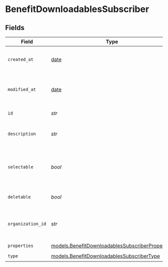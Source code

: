 # BenefitDownloadablesSubscriber


## Fields

| Field                                                                                                    | Type                                                                                                     | Required                                                                                                 | Description                                                                                              |
| -------------------------------------------------------------------------------------------------------- | -------------------------------------------------------------------------------------------------------- | -------------------------------------------------------------------------------------------------------- | -------------------------------------------------------------------------------------------------------- |
| `created_at`                                                                                             | [date](https://docs.python.org/3/library/datetime.html#date-objects)                                     | :heavy_check_mark:                                                                                       | Creation timestamp of the object.                                                                        |
| `modified_at`                                                                                            | [date](https://docs.python.org/3/library/datetime.html#date-objects)                                     | :heavy_check_mark:                                                                                       | Last modification timestamp of the object.                                                               |
| `id`                                                                                                     | *str*                                                                                                    | :heavy_check_mark:                                                                                       | The ID of the benefit.                                                                                   |
| `description`                                                                                            | *str*                                                                                                    | :heavy_check_mark:                                                                                       | The description of the benefit.                                                                          |
| `selectable`                                                                                             | *bool*                                                                                                   | :heavy_check_mark:                                                                                       | Whether the benefit is selectable when creating a product.                                               |
| `deletable`                                                                                              | *bool*                                                                                                   | :heavy_check_mark:                                                                                       | Whether the benefit is deletable.                                                                        |
| `organization_id`                                                                                        | *str*                                                                                                    | :heavy_check_mark:                                                                                       | The ID of the organization owning the benefit.                                                           |
| `properties`                                                                                             | [models.BenefitDownloadablesSubscriberProperties](../models/benefitdownloadablessubscriberproperties.md) | :heavy_check_mark:                                                                                       | N/A                                                                                                      |
| `type`                                                                                                   | [models.BenefitDownloadablesSubscriberType](../models/benefitdownloadablessubscribertype.md)             | :heavy_check_mark:                                                                                       | N/A                                                                                                      |